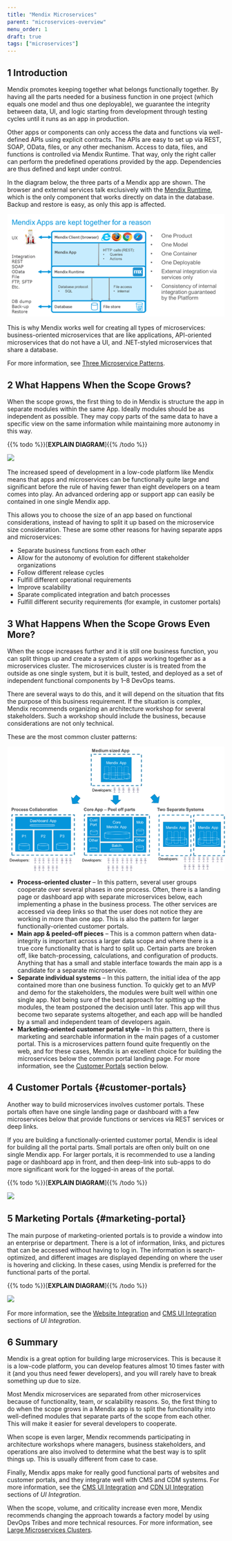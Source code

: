 ```yaml
---
title: "Mendix Microservices"
parent: "microservices-overview"
menu_order: 1
draft: true
tags: ["microservices"]
---
```


## 1 Introduction

Mendix promotes keeping together what belongs functionally together. By having all the parts needed for a business function in one project (which equals one model and thus one deployable), we guarantee the integrity between data, UI, and logic starting from development through testing cycles until it runs as an app in production. 

Other apps or components can only access the data and functions via well-defined APIs using explicit contracts. The APIs are easy to set up via REST, SOAP, OData, files, or any other mechanism. Access to data, files, and functions is controlled via Mendix Runtime. That way, only the right caller can perform the predefined operations provided by the app. Dependencies are thus defined and kept under control.

In the diagram below, the three parts of a Mendix app are shown. The browser and external services talk exclusively with the [Mendix Runtime](/refguide/runtime), which is the only component that works directly on data in the database. Backup and restore is easy, as only this app is affected.

![](attachments/mendix-microservices/mm-intro.png)

This is why Mendix works well for creating all types of microservices: business-oriented microservices that are like applications, API-oriented microservices that do not have a UI, and .NET-styled microservices that share a database. 

For more information, see [Three Microservice Patterns](three-microservice-patterns).

## 2 What Happens When the Scope Grows?

When the scope grows, the first thing to do in Mendix is structure the app in separate modules within the same App. Ideally modules should be as independent as possible. They may copy parts of the same data to have a specific view on the same information while maintaining more autonomy in this way.

{{% todo %}}[**EXPLAIN DIAGRAM**]{{% /todo %}}

![](attachments/mendix-microservices/med-large.png)

The increased speed of development in a low-code platform like Mendix means that apps and microservices can be functionally quite large and significant before the rule of having fewer than eight developers on a team comes into play. An advanced ordering app or support app can easily be contained in one single Mendix app. 

This allows you to choose the size of an app based on functional considerations, instead of having to split it up based on the microservice size consideration. These are some other reasons for having separate apps and microservices: 

* Separate business functions from each other
* Allow for the autonomy of evolution for different stakeholder organizations
* Follow different release cycles
* Fulfill different operational requirements
* Improve scalability
* Sparate complicated integration and batch processes
* Fulfill different security requirements (for example, in customer portals)

## 3 What Happens When the Scope Grows Even More?

When the scope increases further and it is still one business function, you can split things up and create a system of apps working together as a microservices cluster. The microservices cluster is is treated from the outside as one single system, but it is built, tested, and deployed as a set of independent functional components by 1–8 DevOps teams.

There are several ways to do this, and it will depend on the situation that fits the purpose of this business requirement. If the situation is complex, Mendix recommends organizing an architecture workshop for several stakeholders. Such a workshop should include the business, because considerations are not only technical.

These are the most common cluster patterns:

![](attachments/mendix-microservices/med.png)

* **Process-oriented cluster** – In this pattern, several user groups cooperate over several phases in one process. Often, there is a landing page or dashboard app with separate microservices below, each implementing a phase in the business process. The other services are accessed via deep links so that the user does not notice they are working in more than one app. This is also the pattern for larger functionally-oriented customer portals.
* **Main app & peeled-off pieces** – This is a common pattern when data-integrity is important across a larger data scope and where there is a true core functionality that is hard to split up. Certain parts are broken off, like batch-processing, calculations, and configuration of products. Anything that has a small and stable interface towards the main app is a candidate for a separate microservice.
* **Separate individual systems** – In this pattern, the initial idea of the app contained more than one business function. To quickly get to an MVP and demo for the stakeholders, the modules were built well within one single app. Not being sure of the best approach for spitting up the modules, the team postponed the decision until later. This app will thus become two separate systems altogether, and each app will be handled by a small and independent team of developers again.
* **Marketing-oriented customer portal style** – In this pattern, there is marketing and searchable information in the main pages of a customer portal. This is a microservices pattern found quite frequently on the web, and for these cases, Mendix is an excellent choice for building the microservices below the common portal landing page. For more information, see the [Customer Portals](#customer-portals) section below.

## 4 Customer Portals {#customer-portals}

Another way to build microservices involves customer portals. These portals often have one single landing page or dashboard with a few microservices below that provide functions or services via REST services or deep links.

If you are building a functionally-oriented customer portal, Mendix is ideal for building all the portal parts. Small portals are often only built on one single Mendix app. For larger portals, it is recommended to use a landing page or dashboard app in front, and then deep-link into sub-apps to do more significant work for the logged-in areas of the portal.

{{% todo %}}[**EXPLAIN DIAGRAM**]{{% /todo %}}

![](attachments/mendix-microservices/functionally-oriented.png)

## 5 Marketing Portals {#marketing-portal}

The main purpose of marketing-oriented portals is to provide a window into an enterprise or department. There is a lot of information, links, and pictures that can be accessed without having to log in. The information is search-optimized, and different images are displayed depending on where the user is hovering and clicking. In these cases, using Mendix is preferred for the functional parts of the portal.

{{% todo %}}[**EXPLAIN DIAGRAM**]{{% /todo %}}

![](attachments/mendix-microservices/marketing-oriented.png)

For more information, see the [Website Integration](../integration/ui-integration#web) and [CMS UI Integration](../integration/ui-integration#cdn) sections of *UI Integration*.

## 6 Summary

Mendix is a great option for building large microservices. This is because it is a low-code platform, you can develop features almost 10 times faster with it (and you thus need fewer developers), and you will rarely have to break something up due to size.

Most Mendix microservices are separated from other microservices because of functionality, team, or scalability reasons. So, the first thing to do when the scope grows in a Mendix app is to split the functionality into well-defined modules that separate parts of the scope from each other. This will make it easier for several developers to cooperate.

When scope is even larger, Mendix recommends participating in architecture workshops where managers, business stakeholders, and operations are also involved to determine what the best way is to split things up. This is usually different from case to case.

Finally, Mendix apps make for really good functional parts of websites and customer portals, and they integrate well with CMS and CDM systems. For more information, see the [CMS UI Integration](../integration/ui-integration#cms) and [CDN UI Integration](../integration/ui-integration#cdn) sections of *UI Integration*.

When the scope, volume, and criticality increase even more, Mendix recommends changing the approach towards a factory model by using DevOps Tribes and more technical resources. For more information, see [Large Microservices Clusters](large-microservice-clusters).
